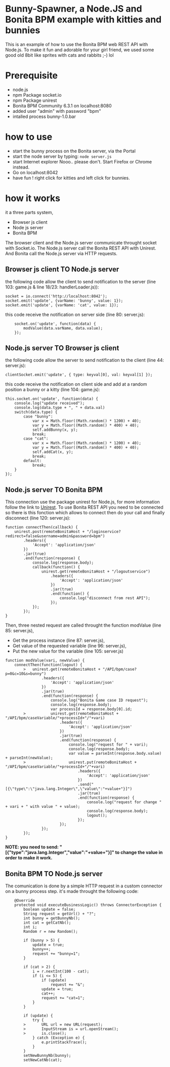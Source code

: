 Bunny-Spawner, a Node.JS and Bonita BPM example with kitties and bunnies
==========================================

This is an example of how to use the Bonita BPM web REST API with Node.js. To make it fun and adorable for your girl friend, we used some good old 8bit like sprites with cats and rabbits ;-) lol

# Prerequisite

* node.js
 * npm Package socket.io
 * npm Package unirest
* Bonita BPM Community 6.3.1 on localhost:8080
 * added user "admin" with password "bpm"
 * intalled process bunny-1.0.bar
 
# how to use

* start the bunny process on the Bonita server, via the Portal
* start the node server by typing: `node server.js`
* start Internet explorer Nooo.. please don't. Start Firefox or Chrome instead.
 * Go on localhost:8042
 * have fun ! right click for kitties and left click for bunnies.
 
# how it works

it a three parts system,

* Browser js client
* Node js server
* Bonita BPM

The browser client and the Node.js server communicate throught socket with Socket.io.
The Node.js server call the Bonita REST API with Unirest.
And Bonita call the Node.js server via HTTP requests.

## Browser js client TO Node.js server

the following code allow the client to send notification to the server (line 103: game.js & line 18/23: handlerLoader.js)):
```
socket = io.connect('http://localhost:8042');
socket.emit('update', {varName: 'bunny', value: 1});
socket.emit('update', {varName: 'cat', value: 1});
```

this code receive the notification on server side  (line 80: server.js):
```
	socket.on('update', function(data) { 
		modValue(data.varName, data.value);
	});
```

## Node.js server TO Browser js client

the following code allow the server to send notification to the client  (line 44: server.js):
```
clientSocket.emit('update', { type: keyval[0], val: keyval[1] });
```
this code receive the notification on client side and add at a random position a bunny or a kitty (line 104: game.js):
```
this.socket.on('update', function(data) {
	console.log("update received");
	console.log(data.type + ", " + data.val)
	switch(data.type) {
		case "bunny":
			var x = Math.floor((Math.random() * 1200) + 40);
			var y = Math.floor((Math.random() * 400) + 40);
			self.addBunny(x, y);
			break;
		case "cat":
			var x = Math.floor((Math.random() * 1200) + 40);
			var y = Math.floor((Math.random() * 400) + 40);
			self.addCat(x, y);
			break;
		default:
			break;
	}
});
```

## Node.js server TO Bonita BPM

This connection use the package unirest for Node.js, for more information follow the link to
[Unirest](https://github.com/Mashape/unirest-nodejs).
To use Bonita REST API you need to be connected so there is this fonction which allows to connect
then do your call and finally disconnect (line 120: server.js):
```
function connectThen(callback) {
	unirest.post(remoteBonitaHost + "/loginservice?redirect=false&username=admin&password=bpm")
		.headers({
			'Accept': 'application/json'
		})
		.jar(true)
		.end(function(response) {
			console.log(response.body);
			callback(function() {
				unirest.get(remoteBonitaHost + "/logoutservice")
					.headers({
						'Accept': 'application/json'
					})
					.jar(true)
					.end(function() {
						console.log("disconnect from rest API");
					});
			});
		});
}
``` 

Then, three nested request are called throught the function modValue (line 85: server.js),

* Get the process instance (line 87: server.js),
* Get value of the requested variable (line 96: server.js),
* Put the new value for the variable (line 105: server.js)


```
function modValue(vari, newValue) {
	connectThen(function(logout) {
		>	unirest.get(remoteBonitaHost + "/API/bpm/case?p=0&c=10&s=bunny")
				.headers({
					'Accept': 'application/json'
				})
				.jar(true)
				.end(function(response) {
					console.log("Bonita Game case ID request");
					console.log(response.body);
					var processId = response.body[0].id;
		>			unirest.get(remoteBonitaHost + "/API/bpm/caseVariable/"+processId+"/"+vari)
						.headers({
							'Accept': 'application/json'
						})
						.jar(true)
						.end(function(response) {
							console.log("request for " + vari);
							console.log(response.body);
							var value = parseInt(response.body.value) + parseInt(newValue);
		>					unirest.put(remoteBonitaHost + "/API/bpm/caseVariable/"+processId+"/"+vari)
								.headers({
									'Accept': 'application/json'
								})
								.send("[{\"type\":\"java.lang.Integer\",\"value\":"+value+"}]")
								.jar(true)
								.end(function(response) {
									console.log("request for change " + vari + " with value " + value);
									console.log(response.body);
									logout();
								});
						});
				});
		});
}
```
**NOTE: you need to send: "[{\"type\":\"java.lang.Integer\",\"value\":"+value+"}]" to change the
value in order to make it work.**

## Bonita BPM TO Node.js server

The comunication is done by a simple HTTP request in a custom connector on a bunny process step.
it's made throught the following code:
```
	@Override
	protected void executeBusinessLogic() throws ConnectorException {
		boolean update = false;
		String request = getUrl() + "?";
		int bunny = getBunnyNb();
		int cat = getCatNb();
		int i;
		Random r = new Random();
		
		if (bunny > 5) {
			update = true;
			bunny++;
			request += "bunny=1";
		}
		
		if (cat > 2) {
			i = r.nextInt(100 - cat);
			if (i <= 5) {
				if (update)
					request += "&";
				update = true;
				cat++;
				request += "cat=1";
			}
		}
		
		if (update) {
			try {
		>		URL url = new URL(request);
		>		InputStream is = url.openStream();
		>		is.close();
			} catch (Exception e) {
				e.printStackTrace();
			}
		}
		setNewBunnyNb(bunny);
		setNewCatNb(cat);
```
